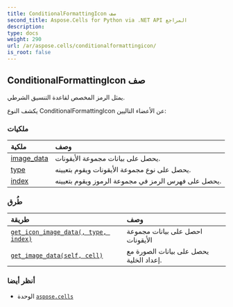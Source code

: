 ```yaml
---
title: ConditionalFormattingIcon صف
second_title: Aspose.Cells for Python via .NET API المراجع
description:
type: docs
weight: 290
url: /ar/aspose.cells/conditionalformattingicon/
is_root: false
---
```

##  ConditionalFormattingIcon صف
يمثل الرمز المخصص لقاعدة التنسيق الشرطي.



يكشف النوع ConditionalFormattingIcon عن الأعضاء التاليين:

###  ملكيات
| ملكية| وصف|
| :- | :- |
| [image_data](/cells/python-net/ar/aspose.cells/conditionalformattingicon/image_data) | يحصل على بيانات مجموعة الأيقونات.|
| [type](/cells/python-net/ar/aspose.cells/conditionalformattingicon/type) | يحصل على نوع مجموعة الأيقونات ويقوم بتعيينه.|
| [index](/cells/python-net/ar/aspose.cells/conditionalformattingicon/index) | يحصل على فهرس الرمز في مجموعة الرموز ويقوم بتعيينه.|


###  طُرق
| طريقة| وصف|
| :- | :- |
| [`get_icon_image_data(, type, index)`](/cells/python-net/ar/aspose.cells/conditionalformattingicon/get_icon_image_data/#aspose.cells.iconsettype-int) | احصل على بيانات مجموعة الأيقونات|
| [`get_image_data(self, cell)`](/cells/python-net/ar/aspose.cells/conditionalformattingicon/get_image_data/#aspose.cells.cell) | يحصل على بيانات الصورة مع إعداد الخلية.|



###  أنظر أيضا
* الوحدة [`aspose.cells`](..)
